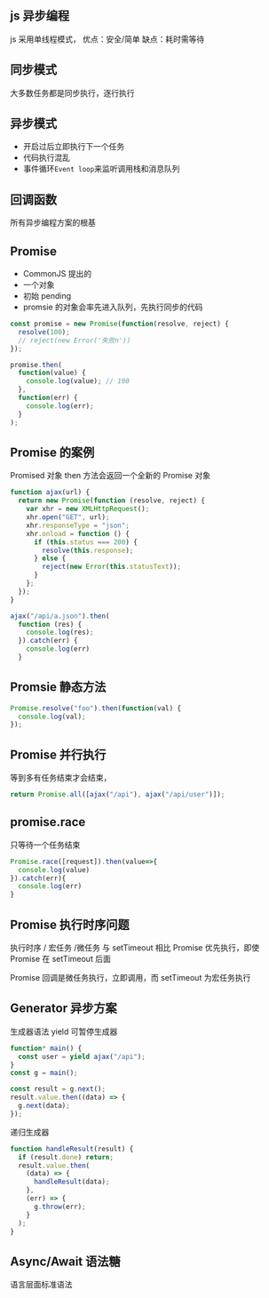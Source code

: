 ## js 异步编程

js 采用单线程模式，
优点：安全/简单
缺点：耗时需等待

## 同步模式

大多数任务都是同步执行，逐行执行

## 异步模式

- 开启过后立即执行下一个任务
- 代码执行混乱
- 事件循环`Event loop`来监听调用栈和消息队列

## 回调函数

所有异步编程方案的根基

## Promise

- CommonJS 提出的
- 一个对象
- 初始 pending
- promsie 的对象会率先进入队列，先执行同步的代码

```js
const promise = new Promise(function(resolve, reject) {
  resolve(100);
  // reject(new Error('失败n'))
});

promise.then(
  function(value) {
    console.log(value); // 100
  },
  function(err) {
    console.log(err);
  }
);
```

## Promise 的案例

Promised 对象 then 方法会返回一个全新的 Promise 对象

```js
function ajax(url) {
  return new Promise(function (resolve, reject) {
    var xhr = new XMLHttpRequest();
    xhr.open("GET", url);
    xhr.responseType = "json";
    xhr.onload = function () {
      if (this.status === 200) {
        resolve(this.response);
      } else {
        reject(new Error(this.statusText));
      }
    };
  });
}

ajax("/api/a.json").then(
  function (res) {
    console.log(res);
  }).catch(err) {
    console.log(err)
  }
```

## Promsie 静态方法

```js
Promise.resolve("foo").then(function(val) {
  console.log(val);
});
```

## Promise 并行执行

等到多有任务结束才会结束，

```js
return Promise.all([ajax("/api"), ajax("/api/user")]);
```

## promise.race

只等待一个任务结束

```js
Promise.race([request]).then(value=>{
  console.log(value)
}).catch(err){
  console.log(err)
}
```

## Promise 执行时序问题

执行时序 / 宏任务 /微任务
与 setTimeout 相比 Promise 优先执行，即使 Promise 在 setTimeout 后面

Promise 回调是微任务执行，立即调用，而 setTimeout 为宏任务执行

## Generator 异步方案

生成器语法
yield 可暂停生成器

```js
function* main() {
  const user = yield ajax("/api");
}
const g = main();

const result = g.next();
result.value.then((data) => {
  g.next(data);
});
```

递归生成器

```js
function handleResult(result) {
  if (result.done) return;
  result.value.then(
    (data) => {
      handleResult(data);
    },
    (err) => {
      g.throw(err);
    }
  );
}
```

## Async/Await 语法糖

语言层面标准语法
